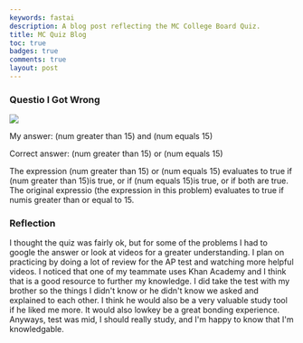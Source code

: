 ```yaml
---
keywords: fastai
description: A blog post reflecting the MC College Board Quiz.
title: MC Quiz Blog
toc: true 
badges: true
comments: true
layout: post
---
```


### Questio I Got Wrong
 
![]({{site.baseurl}}/images/q10.jpg)

My answer:  (num greater than 15) and (num equals 15)

Correct answer: (num greater than 15) or (num equals 15)

The expression (num greater than 15) or (num equals 15) evaluates to true if (num greater than 15)is true, or if (num equals 15)is true, or if both are true. The original expressio (the expression in this problem) evaluates to true if  numis greater than or equal to 15.


### Reflection

I thought the quiz was fairly ok, but for some of the problems I had to google the answer or look at videos for a greater understanding. I plan on practicing by doing a lot of review for the AP test and watching more helpful videos. I noticed that one of my teammate uses Khan Academy and I think that is a good resource to further my knowledge. I did take the test with my brother so the things I didn't know or he didn't know we asked and explained to each other. I think he would also be a very valuable study tool if he liked me more. It would also lowkey be a great bonding experience. Anyways, test was mid, I should really study, and I'm happy to know that I'm knowledgable.
